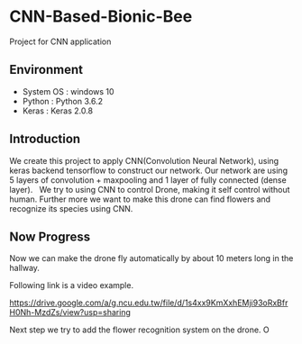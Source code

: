 # CNN-Based-Bionic-Bee

Project for CNN application

## Environment
* System OS : windows 10
* Python : Python 3.6.2
* Keras : Keras 2.0.8

## Introduction
We create this project to apply CNN(Convolution Neural Network), using keras backend tensorflow to construct our network.
Our network are using 5 layers of convolution + maxpooling and 1 layer of fully connected (dense layer).  
We try to using CNN to control Drone, making it self control without human.
Further more we want to make this drone can find flowers and recognize its species using CNN.

## Now Progress
Now we can make the drone fly automatically by about 10 meters long in the hallway.

Following link is a video example.

https://drive.google.com/a/g.ncu.edu.tw/file/d/1s4xx9KmXxhEMji93oRxBfrH0Nh-MzdZs/view?usp=sharing

Next step we try to add the flower recognition system on the drone.
O
